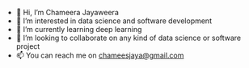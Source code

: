 - 👋 Hi, I’m Chameera Jayaweera
- 👀 I’m interested in data science and software development
- 🌱 I’m currently learning deep learning
- 💞️ I’m looking to collaborate on any kind of data science or software project
- 📫 You can reach me on chameesjaya@gmail.com

<!---
ChameeraJayaweera/ChameeraJayaweera is a ✨ special ✨ repository because its `README.md` (this file) appears on your GitHub profile.
You can click the Preview link to take a look at your changes.
--->
